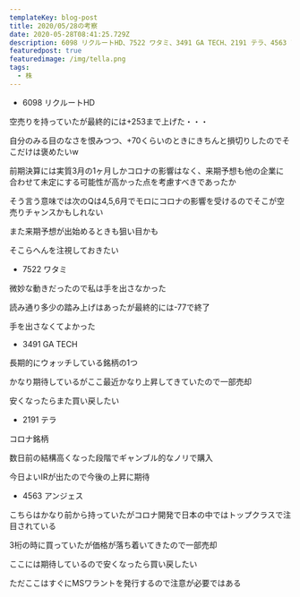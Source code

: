 ```yaml
---
templateKey: blog-post
title: 2020/05/28の考察
date: 2020-05-28T08:41:25.729Z
description: 6098 リクルートHD、7522 ワタミ、3491 GA TECH、2191 テラ、4563 アンジェス
featuredpost: true
featuredimage: /img/tella.png
tags:
  - 株
---
```

* 6098 リクルートHD

空売りを持っていたが最終的には+253まで上げた・・・

自分のみる目のなさを恨みつつ、+70くらいのときにきちんと損切りしたのでそこだけは褒めたいw

前期決算には実質3月の1ヶ月しかコロナの影響はなく、来期予想も他の企業に合わせて未定にする可能性が高かった点を考慮すべきであったか

そう言う意味では次のQは4,5,6月でモロにコロナの影響を受けるのでそこが空売りチャンスかもしれない

また来期予想が出始めるときも狙い目かも

そこらへんを注視しておきたい

* 7522 ワタミ

微妙な動きだったので私は手を出さなかった

読み通り多少の踏み上げはあったが最終的には-77で終了

手を出さなくてよかった

* 3491 GA TECH

長期的にウォッチしている銘柄の1つ

かなり期待しているがここ最近かなり上昇してきていたので一部売却

安くなったらまた買い戻したい

* 2191 テラ

コロナ銘柄

数日前の結構高くなった段階でギャンブル的なノリで購入

今日よいIRが出たので今後の上昇に期待

* 4563 アンジェス

こちらはかなり前から持っていたがコロナ開発で日本の中ではトップクラスで注目されている

3桁の時に買っていたが価格が落ち着いてきたので一部売却

ここには期待しているので安くなったら買い戻したい

ただここはすぐにMSワラントを発行するので注意が必要ではある